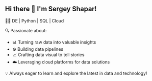 ## Hi there 👋 I'm Sergey Shapar!

👨‍💻 DE | Python | SQL | Cloud

🔍 Passionate about:
- 📊 Turning raw data into valuable insights
- ⚙️ Building data pipelines
- 📈 Crafting data visual to tell stories
- ☁️ Leveraging cloud platforms for data solutions

💡 Always eager to learn and explore the latest in data and technology!
<!--
**rsaroot/rsaroot** is a ✨ _special_ ✨ repository because its `README.md` (this file) appears on your GitHub profile.

Here are some ideas to get you started:

- 🔭 I’m currently working on ...
- 🌱 I’m currently learning ...
- 👯 I’m looking to collaborate on ...
- 🤔 I’m looking for help with ...
- 💬 Ask me about ...
- 📫 How to reach me: ...
- 😄 Pronouns: ...
- ⚡ Fun fact: ...
-->
